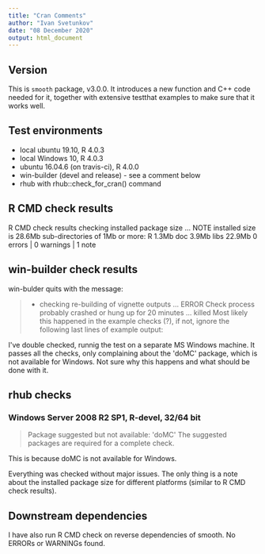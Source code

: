 ```yaml
---
title: "Cran Comments"
author: "Ivan Svetunkov"
date: "08 December 2020"
output: html_document
---
```

## Version
This is ``smooth`` package, v3.0.0. It introduces a new function and C++ code needed for it, together with extensive testthat examples to make sure that it works well.

## Test environments
* local ubuntu 19.10, R 4.0.3
* local Windows 10, R 4.0.3
* ubuntu 16.04.6 (on travis-ci), R 4.0.0
* win-builder (devel and release) - see a comment below
* rhub with rhub::check_for_cran() command

## R CMD check results
R CMD check results
checking installed package size ... NOTE
    installed size is 28.6Mb
    sub-directories of 1Mb or more:
      R      1.3Mb
      doc    3.9Mb
      libs  22.9Mb
0 errors | 0 warnings | 1 note

## win-builder check results
win-bulder quits with the message:
> * checking re-building of vignette outputs ... ERROR
> Check process probably crashed or hung up for 20 minutes ... killed
> Most likely this happened in the example checks (?),
> if not, ignore the following last lines of example output:

I've double checked, runnig the test on a separate MS Windows machine. It passes all the checks, only complaining about the 'doMC' package, which is not available for Windows. Not sure why this happens and what should be done with it.

## rhub checks
### Windows Server 2008 R2 SP1, R-devel, 32/64 bit
> Package suggested but not available: 'doMC'
> The suggested packages are required for a complete check.

This is because doMC is not available for Windows.

Everything was checked without major issues. The only thing is a note about the installed package size for different platforms (similar to R CMD check results).

## Downstream dependencies
I have also run R CMD check on reverse dependencies of smooth.
No ERRORs or WARNINGs found.
